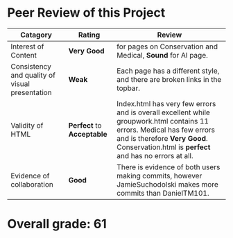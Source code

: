 # Peer Review of this Project

| Catagory      |  Rating |  Review |
| ----------- | ----------- | --- | 
| Interest of Content  | **Very Good** | for pages on Conservation and Medical, **Sound** for AI page. |
| Consistency and quality of visual presentation   | **Weak** | Each page has a different style, and there are broken links in the topbar. |
| Validity of HTML | **Perfect** to **Acceptable** | Index.html has very few errors and is overall excellent while groupwork.html contains 11 errors.  Medical has few errors and is therefore **Very Good**.  Conservation.html is **perfect** and has no errors at all. |
| Evidence of collaboration | **Good** | There is evidence of both users making commits, however JamieSuchodolski makes more commits than DanielTM101. |

# Overall grade: 61
